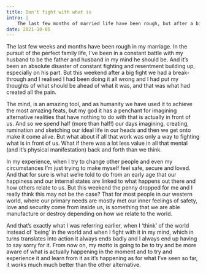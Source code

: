 ```yaml
---
title: Don't fight with what is
intro: |
    The last few months of married life have been rough, but after a big argument we had a break-through and I realised what I'd been doing wrong.
date: 2021-10-05
---
```


The last few weeks and months have been rough in my marriage. In the pursuit of the perfect family life, I’ve been in a constant battle with my husband to be the father and husband in my mind he should be. And it’s been an absolute disaster of constant fighting and resentment building up, especially on his part. But this weekend after a big fight we had a break-through and I realised I had been doing it all wrong and I had put my thoughts of what should be ahead of what it was, and that was what had created all the pain.

The mind, is an amazing tool, and as humanity we have used it to achieve the most amazing feats, but my god it has a penchant for imagining alternative realities that have nothing to do with that is actually in front of us. And so we spend half (more than half!) our days imagining, creating, rumination and sketching our ideal life in our heads and then we get onto make it come alive. But what about if all that work was only a way to fighting what is in front of us. What if there was a lot less value in all that mental (and it’s physical manifestation) back and forth than we think.

In my experience, when I try to change other people and even my circumstances I’m just trying to make myself feel safe, secure and loved. And that for sure is what we’re told to do from an early age that our happiness and our internal states are linked to what happens out there and how others relate to us. But this weekend the penny dropped for me and I really think this may not be the case? That for most people in our western world, where our primary needs are mostly met our inner feelings of safety, love and security come from inside us, is something that we are able manufacture or destroy depending on how we relate to the world.

And that’s exactly what I was referring earlier, when I ‘think’ of the world instead of ‘being’ in the world and when I fight with it in my mind, which in turns translates into action it always ends badly and I always end up having to say sorry for it. From now on, my motto is going to be to try and be more aware of what is actually happening in the moment and to try and experience it and learn from it as it’s happening as for what I’ve seen so far, it works much much better than the other alternative.
